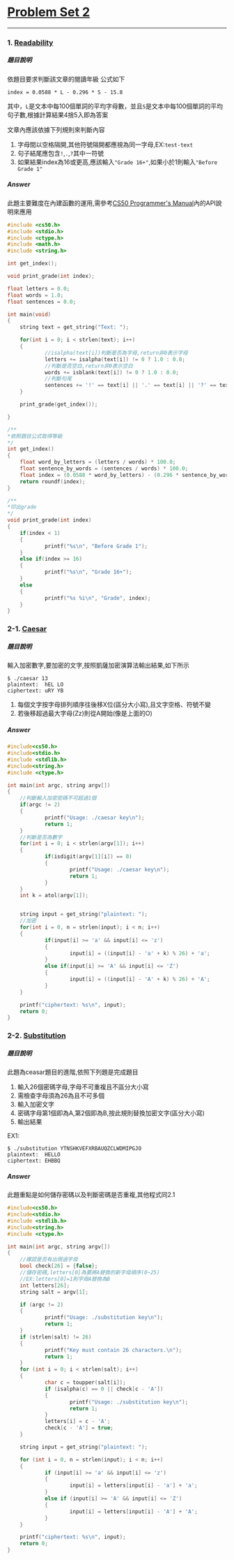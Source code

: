 # [Problem Set 2](https://cs50.harvard.edu/x/2020/psets/2/)
---
### 1. [Readability](https://cs50.harvard.edu/x/2020/psets/2/readability/)
##### 題目說明
依題目要求判斷該文章的閱讀年級
公式如下

	index = 0.0588 * L - 0.296 * S - 15.8
其中，`L`是文本中每100個單詞的平均字母數，並且`S`是文本中每100個單詞的平均句子數,根據計算結果4捨5入即為答案

文章內應該依據下列規則來判斷內容
1. 字母間以空格隔開,其他符號隔開都應視為同一字母,EX:`test-text`
2. 句子結尾應包含`!`,`.`,`?`其中一符號
3. 如果結果index為16或更高,應該輸入`"Grade 16+"`,如果小於1則輸入`"Before Grade 1"`

##### Answer
此題主要難度在內建函數的運用,需參考[CS50 Programmer's Manual](https://man.cs50.io/)內的API說明來應用
```c
#include <cs50.h>
#include <stdio.h>
#include <ctype.h>
#include <math.h>
#include <string.h>

int get_index();

void print_grade(int index);

float letters = 0.0;
float words = 1.0;
float sentences = 0.0;

int main(void)
{
	string text = get_string("Text: ");

	for(int i = 0; i < strlen(text); i++)
	{
			//isalpha(text[i])判斷是否為字母,return非0表示字母
			letters += isalpha(text[i]) != 0 ? 1.0 : 0.0;
			//判斷是否空白,return非0表示空白
			words += isblank(text[i]) != 0 ? 1.0 : 0.0;
			//判斷句尾
			sentences += '!' == text[i] || '.' == text[i] || '?' == text[i] ? 1.0 : 0.0;
	}

	print_grade(get_index());

}

/**
*依照題目公式取得等級
*/
int get_index()
{
	float word_by_letters = (letters / words) * 100.0;
	float sentence_by_words = (sentences / words) * 100.0;
	float index = (0.0588 * word_by_letters) - (0.296 * sentence_by_words) - 15.8;
	return roundf(index);
}

/**
*印出grade
*/
void print_grade(int index)
{
	if(index < 1)
	{
			printf("%s\n", "Before Grade 1");
	}
	else if(index >= 16)
	{
			printf("%s\n", "Grade 16+");
	}
	else
	{
			printf("%s %i\n", "Grade", index);
	}
}
```
### 2-1. [Caesar](https://cs50.harvard.edu/x/2020/psets/2/caesar/)
##### 題目說明
輸入加密數字,要加密的文字,按照凱薩加密演算法輸出結果,如下所示

	$ ./caesar 13
	plaintext:  hEL LO
	ciphertext: uRY YB
1. 每個文字按字母排列順序往後移X位(區分大小寫),且文字空格、符號不變
2. 若後移超過最大字母(Zz)則從A開始(像是上面的O)

##### Answer
```c
#include<cs50.h>
#include<stdio.h>
#include <stdlib.h>
#include<string.h>
#include <ctype.h>

int main(int argc, string argv[])
{
	//判斷輸入加密密碼不可超過1個
	if(argc != 2)
	{
			printf("Usage: ./caesar key\n");
			return 1;
	}
	//判斷是否為數字
	for(int i = 0; i < strlen(argv[1]); i++)
	{
			if(isdigit(argv[1][i]) == 0)
			{
					printf("Usage: ./caesar key\n");
					return 1;
			}
	}
	int k = atol(argv[1]);


	string input = get_string("plaintext: ");
	//加密
	for(int i = 0, n = strlen(input); i < n; i++)
	{
			if(input[i] >= 'a' && input[i] <= 'z')
			{
					input[i] = ((input[i] - 'a' + k) % 26) + 'a';
			}
			else if(input[i] >= 'A' && input[i] <= 'Z')
			{
					input[i] = ((input[i] - 'A' + k) % 26) + 'A';
			}
	}

	printf("ciphertext: %s\n", input);
	return 0;
}
```

### 2-2. [Substitution](https://cs50.harvard.edu/x/2020/psets/2/substitution/)
##### 題目說明
此題為ceasar題目的進階,依照下列題是完成題目
1. 輸入26個密碼字母,字母不可重複且不區分大小寫
2. 需檢查字母須為26為且不可多個
3. 輸入加密文字
4. 密碼字母第1個即為A,第2個即為B,按此規則替換加密文字(區分大小寫)
5. 輸出結果

EX1:

	$ ./substitution YTNSHKVEFXRBAUQZCLWDMIPGJO
	plaintext:  HELLO
	ciphertext: EHBBQ
##### Answer
此題重點是如何儲存密碼以及判斷密碼是否重複,其他程式同2.1
```c
#include<cs50.h>
#include<stdio.h>
#include <stdlib.h>
#include<string.h>
#include <ctype.h>

int main(int argc, string argv[])
{
	//確認是否有出現過字母
	bool check[26] = {false};
	//儲存密碼,letters[0]為要將A替換的新字母順序(0~25)
	//EX:letters[0]=1則字母A替換為B
	int letters[26];
	string salt = argv[1];

	if (argc != 2)
	{
			printf("Usage: ./substitution key\n");
			return 1;
	}
	if (strlen(salt) != 26)
	{
			printf("Key must contain 26 characters.\n");
			return 1;
	}
	for (int i = 0; i < strlen(salt); i++)
	{
			char c = toupper(salt[i]);
			if (isalpha(c) == 0 || check[c - 'A'])
			{
					printf("Usage: ./substitution key\n");
					return 1;
			}
			letters[i] = c - 'A';
			check[c - 'A'] = true;
	}

	string input = get_string("plaintext: ");

	for (int i = 0, n = strlen(input); i < n; i++)
	{
			if (input[i] >= 'a' && input[i] <= 'z')
			{
					input[i] = letters[input[i] - 'a'] + 'a';
			}
			else if (input[i] >= 'A' && input[i] <= 'Z')
			{
					input[i] = letters[input[i] - 'A'] + 'A';
			}
	}

	printf("ciphertext: %s\n", input);
	return 0;
}
```